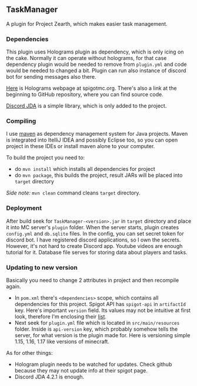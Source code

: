 ## TaskManager
A plugin for Project Zearth, which makes easier task management.

### Dependencies
This plugin uses Holograms plugin as dependency, which is only icing on the cake. Normally it can operate without holograms,
for that case dependency plugin would be needed to remove from `plugin.yml` and code would be needed to changed a bit.
Plugin can run also instance of discord bot for sending messages also there.

[Here](https://www.spigotmc.org/resources/holograms.4924/) is Holograms webpage at spigotmc.org. There's also a link at
the beginning to GitHub repository, where you can find source code.

[Discord JDA](https://github.com/DV8FromTheWorld/JDA) is a simple library, which is only added to the project.

### Compiling
I use [maven](https://maven.apache.org/) as dependency management system for Java projects.
Maven is integrated into ItelliJ IDEA and possibly Eclipse too, so you can open project in these IDEs or install
maven alone to your computer.

To build the project you need to:

- do `mvn install` which installs all dependencies for project
- do `mvn package`, this builds the project, result JARs will be placed into `target` directory

*Side note:* `mvn clean` command cleans `target` directory.

### Deployment

After build seek for `TaskManager-<version>.jar` in `target` directory and place it into MC server's `plugin` folder.
When the server starts, plugin creates `config.yml` and `db.sqlite` files. In the config, you can set secret token
for discord bot. I have registered discord applications, so I own the secrets. However, it's not hard to create Discord
app. Youtube videos are enough tutorial for it. Database file serves for storing data about players and tasks.

### Updating to new version

Basically you need to change 2 attributes in project and then recompile again.
- In `pom.xml` there's `<dependencies>` scope, which contains all dependencies for this project.
  Spigot API has `spigot-api` in `artifactId` key. Here's important `version` field. Its values may not be intuitive
  at first look, therefore I'm enclosing their [list](https://hub.spigotmc.org/nexus/content/repositories/snapshots/org/spigotmc/spigot-api/).
- Next seek for `plugin.yml` file which is located in `src/main/resources` folder.
  Inside is `api-version` key, which probably somehow tells the server, for what version is the plugin made for.
  Here is versioning simple 1.15, 1.16, 1.17 like versions of minecraft.
  
As for other things:
- Hologram plugin needs to be watched for updates. Check github because they may not update info at their spigot page.
- Discord JDA 4.2.1 is enough. 
